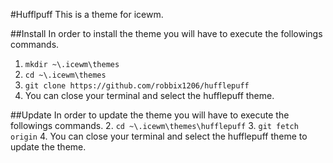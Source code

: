 #Hufflpuff
This is a theme for icewm.

##Install
In order to install the theme you will have to execute the followings commands.
1. `mkdir ~\.icewm\themes`
2. `cd ~\.icewm\themes`
3. `git clone https://github.com/robbix1206/hufflepuff`
4. You can close your terminal and select the hufflepuff theme.

##Update
In order to update the theme you will have to execute the followings commands.
2. `cd ~\.icewm\themes\hufflepuff`
3. `git fetch origin`
4. You can close your terminal and select the hufflepuff theme to update the theme.

